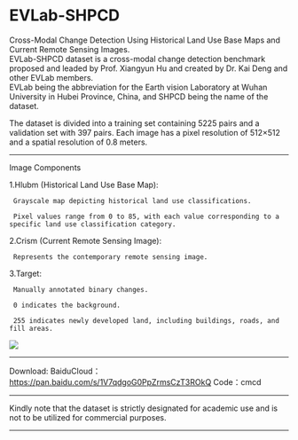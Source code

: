 # EVLab-SHPCD
Cross-Modal Change Detection Using Historical Land Use Base Maps and Current Remote Sensing Images.  
EVLab-SHPCD dataset is a cross-modal change detection benchmark proposed and leaded by Prof. Xiangyun Hu and created by Dr. Kai Deng and other EVLab members.  
EVLab being the abbreviation for the Earth vision Laboratory at Wuhan University in Hubei Province, China, and SHPCD being the name of the dataset.  

The dataset is divided into a training set containing 5225 pairs and a validation set with 397 pairs. Each image has a pixel resolution of 512×512 and a spatial resolution of 0.8 meters.
***
Image Components

  1.Hlubm (Historical Land Use Base Map):
  
     Grayscale map depicting historical land use classifications.
    
     Pixel values range from 0 to 85, with each value corresponding to a specific land use classification category.
    
  2.Crism (Current Remote Sensing Image):
  
     Represents the contemporary remote sensing image.
    
  3.Target:
  
     Manually annotated binary changes.
    
     0 indicates the background.
    
     255 indicates newly developed land, including buildings, roads, and fill areas.
![](https://github.com/whudk/EVLab-SHPCD/blob/main/images/evlab_shpcd.png)
***
Download:
BaiduCloud：https://pan.baidu.com/s/1V7qdgoG0PpZrmsCzT3ROkQ
Code：cmcd 
***
Kindly note that the dataset is strictly designated for academic use and is not to be utilized for commercial purposes.
***
